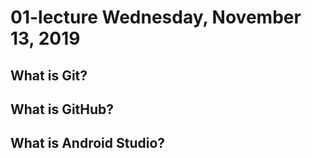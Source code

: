 # 01-lecture Wednesday, November 13, 2019

## What is Git?

## What is GitHub?

## What is Android Studio?
